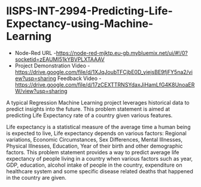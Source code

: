 # llSPS-INT-2994-Predicting-Life-Expectancy-using-Machine-Learning

* Node-Red URL -https://node-red-mjktp.eu-gb.mybluemix.net/ui/#!/0?socketid=zEAUMl51kYBVPLXTAAAV
* Project Demonstration Video - https://drive.google.com/file/d/1XJqJoubTFCjbE0D_yiejsBE9fjFY5na2/view?usp=sharing
Feedback Video - https://drive.google.com/file/d/17zCEXTTRNSYdaxJiHamLfG4K8UnoaERW/view?usp=sharing


A typical Regression Machine Learning project leverages historical data to predict insights into the future. 
This problem statement is aimed at predicting Life Expectancy rate of a country given various features.

Life expectancy is a statistical measure of the average time a human being is expected to live, 
Life expectancy depends on various factors: Regional variations, Economic Circumstances, Sex Differences, 
Mental Illnesses, Physical Illnesses, Education, Year of their birth and other demographic factors. 
This problem statement provides a way to predict average life expectancy of people living in a country when various factors
such as year, GDP, education, alcohol intake of people in the country, expenditure on healthcare system and 
some specific disease related deaths that happened in the country are given.
